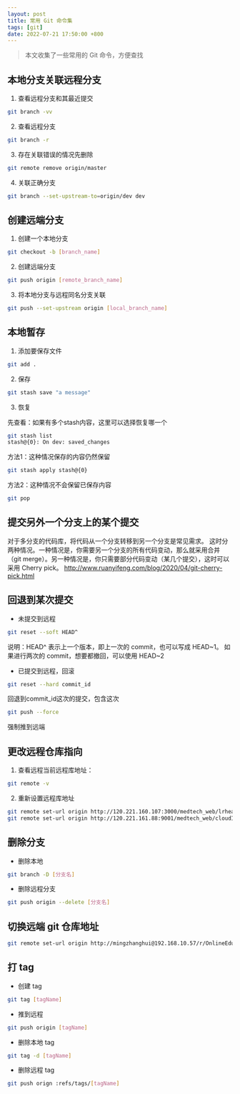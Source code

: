 ```yaml
---
layout: post
title: 常用 Git 命令集
tags: [git]
date: 2022-07-21 17:50:00 +800
---
```



> 本文收集了一些常用的 Git 命令，方便查找

<!--more-->

## 本地分支关联远程分支
1. 查看远程分支和其最近提交
```bash
git branch -vv
```
2. 查看远程分支
```bash
git branch -r
```
3. 存在关联错误的情况先删除
```bash
git remote remove origin/master
```
4. 关联正确分支
```bash
git branch --set-upstream-to=origin/dev dev
```

## 创建远端分支
1. 创建一个本地分支
```bash
git checkout -b [branch_name]
```
2. 创建远端分支
```bash
git push origin [remote_branch_name]
```
3. 将本地分支与远程同名分支关联
```bash
git push --set-upstream origin [local_branch_name]
```

## 本地暂存
1. 添加要保存文件
```bash
git add .
```
2. 保存
```bash
git stash save "a message"
```
3. 恢复  

先查看：如果有多个stash内容，这里可以选择恢复哪一个
```bash
git stash list
stash@{0}: On dev: saved_changes
```
方法1：这种情况保存的内容仍然保留
```bash
git stash apply stash@{0}
```
方法2：这种情况不会保留已保存内容
```bash
git pop
```

## 提交另外一个分支上的某个提交
对于多分支的代码库，将代码从一个分支转移到另一个分支是常见需求。
这时分两种情况。一种情况是，你需要另一个分支的所有代码变动，那么就采用合并（git merge）。另一种情况是，你只需要部分代码变动（某几个提交），这时可以采用 Cherry pick。
http://www.ruanyifeng.com/blog/2020/04/git-cherry-pick.html

## 回退到某次提交
- 未提交到远程
```bash
git reset --soft HEAD^
```
说明：HEAD^ 表示上一个版本，即上一次的 commit，也可以写成 HEAD~1。
如果进行两次的 commit，想要都撤回，可以使用 HEAD~2

- 已提交到远程，回滚
```bash
git reset --hard commit_id
```
回退到commit_id这次的提交，包含这次
```bash
git push --force
```
强制推到远端

## 更改远程仓库指向
1. 查看远程当前远程库地址：
```bash
git remote -v
```
2. 重新设置远程库地址
```bash
git remote set-url origin http://120.221.160.107:3000/medtech_web/lrhealth_ms.git
git remote set-url origin http://120.221.161.88:9001/medtech_web/cloudImage-webH5.git
```

## 删除分支
- 删除本地
```bash
git branch -D [分支名]
```
- 删除远程分支
```bash
git push origin --delete [分支名]
```

## 切换远端 git 仓库地址
```bash
git remote set-url origin http://mingzhanghui@192.168.10.57/r/OnlineEdu/bgms-web.git
```

## 打 tag
- 创建 tag
```bash
git tag [tagName]
```

- 推到远程
```bash
git push origin [tagName]
```

- 删除本地 tag
```bash
git tag -d [tagName]
```

- 删除远程 tag
```bash
git push orign :refs/tags/[tagName]
```

